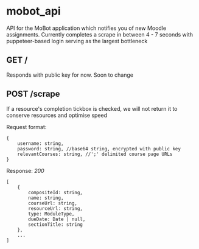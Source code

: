 # mobot_api

API for the MoBot application which notifies you of new Moodle assignments. Currently completes a scrape in between 4 - 7 seconds with puppeteer-based login serving as the largest bottleneck

## GET /

Responds with public key for now. Soon to change

## POST /scrape

If a resource's completion tickbox is checked, we will not return it to conserve resources and optimise speed

Request format:

```
{
    username: string,
    password: string, //base64 string, encrypted with public key
    relevantCourses: string, //';' delimited course page URLs
}
```

Response:
_200_

```
[
    {
        compositeId: string,
        name: string,
        courseUrl: string,
        resourceUrl: string,
        type: ModuleType,
        dueDate: Date | null,
        sectionTitle: string
    },
    ...
]
```
